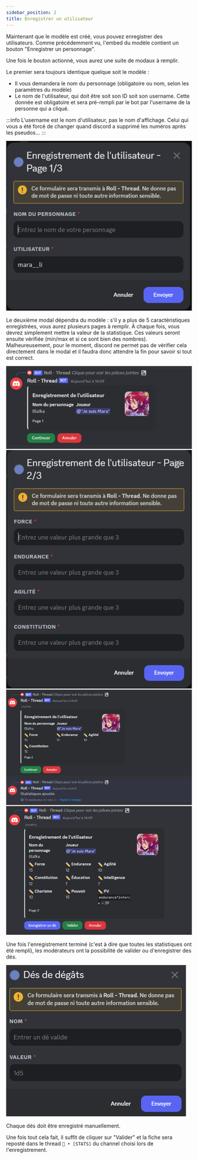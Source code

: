 ```yaml
---
sidebar_position: 2
title: Enregistrer un utilisateur
---
```


Maintenant que le modèle est créé, vous pouvez enregistrer des utilisateurs. Comme précédemment vu, l'embed du modèle contient un bouton "Enregistrer un personnage".

Une fois le bouton actionné, vous aurez une suite de modaux à remplir.

Le premier sera toujours identique quelque soit le modèle :
- Il vous demandera le nom du personnage (obligatoire ou nom, selon les paramètres du modèle)
- Le nom de l'utilisateur, qui doit être soit son ID soit son username. Cette donnée est obligatoire et sera pré-rempli par le bot par l'username de la personne qui a cliqué. 

:::info
L'username est le nom d'utilisateur, pas le nom d'affichage. Celui qui vous a été forcé de changer quand discord a supprimé les numéros après les pseudos...
:::

![Page_1](../../assets/register/register_user_P1.png)

Le deuxième modal dépendra du modèle : s'il y a plus de 5 caractéristiques enregistrées, vous aurez plusieurs pages à remplir. À chaque fois, vous devrez simplement mettre la valeur de la statistique. Ces valeurs seront ensuite vérifiée (min/max et si ce sont bien des nombres). Malheureusement, pour le moment, discord ne permet pas de vérifier cela directement dans le modal et il faudra donc attendre la fin pour savoir si tout est correct.

![Page_2](../../assets/register/register_user_P2_Embed.png)
![Page_2_modal](../../assets/register/register_user_P2_Modal.png)
![Page_3_Embed](../../assets/register/register_user_P3_Embed.png)
![Fin](../../assets/register/register_user_Fin_embed.png)

Une fois l'enregistrement terminé (c'est à dire que toutes les statistiques ont été rempli), les modérateurs ont la possibilité de valider ou d'enregistrer des dés.

![modal_dice](../../assets/register/register_dice_modal.png)

Chaque dés doit être enregistré manuellement.

Une fois tout cela fait, il suffit de cliquer sur "Valider" et la fiche sera reposté dans le thread `📝 • [STATS]` du channel choisi lors de l'enregistrement.